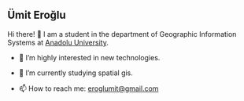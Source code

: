 ## Ümit Eroğlu

Hi there! 👋 I am a student in the department of Geographic Information Systems at [Anadolu University](https://www.anadolu.edu.tr/).  



- 👀 I’m highly interested in new technologies.

- 🌱 I’m currently studying spatial gis. 

- 📫 How to reach me: eroglumit@gmail.com


<!-- 

- 👋 Hi, I’m @3roqlu

- 👀 I’m interested in ...

- 🌱 I’m currently learning ...

- 💞️ I’m looking to collaborate on ...

- 📫 How to reach me ...

-->
